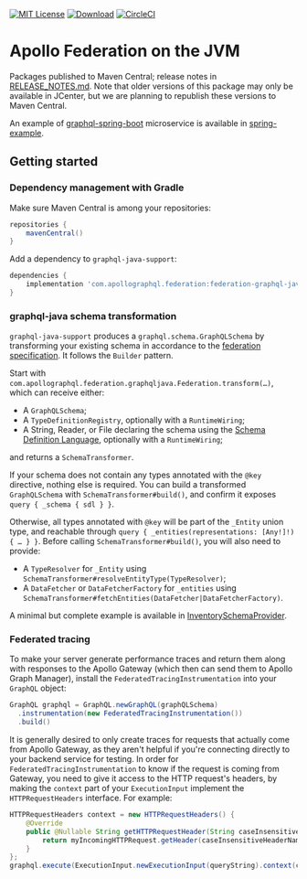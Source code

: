 [![MIT License](https://img.shields.io/github/license/apollographql/federation-jvm.svg)](LICENSE)
[![Download](https://api.bintray.com/packages/apollographql/maven/federation-jvm/images/download.svg)](https://bintray.com/apollographql/maven/federation-jvm/_latestVersion)
[![CircleCI](https://circleci.com/gh/apollographql/federation-jvm.svg?style=svg)](https://circleci.com/gh/apollographql/federation-jvm)

# Apollo Federation on the JVM

Packages published to Maven Central; release notes in [RELEASE_NOTES.md](RELEASE_NOTES.md). Note that older versions of this package may only be available in JCenter, but we are planning to republish these versions to Maven Central.

An example of [graphql-spring-boot](https://www.graphql-java-kickstart.com/spring-boot/) microservice is available in [spring-example](spring-example).

## Getting started

### Dependency management with Gradle

Make sure Maven Central is among your repositories:

```groovy
repositories {
    mavenCentral()
}
```

Add a dependency to `graphql-java-support`:

```groovy
dependencies {
    implementation 'com.apollographql.federation:federation-graphql-java-support:0.6.3-RC1'
}
```

### graphql-java schema transformation

`graphql-java-support` produces a `graphql.schema.GraphQLSchema` by transforming your existing schema in accordance to the
[federation specification](https://www.apollographql.com/docs/apollo-server/federation/federation-spec/).
It follows the `Builder` pattern.

Start with `com.apollographql.federation.graphqljava.Federation.transform(…)`, which can receive either:
- A `GraphQLSchema`;
- A `TypeDefinitionRegistry`, optionally with a `RuntimeWiring`;
- A String, Reader, or File declaring the schema using the [Schema Definition Language](https://www.apollographql.com/docs/apollo-server/essentials/schema/#schema-definition-language),
  optionally with a `RuntimeWiring`;

and returns a `SchemaTransformer`.

If your schema does not contain any types annotated with the `@key` directive, nothing else is required.
You can build a transformed `GraphQLSchema` with `SchemaTransformer#build()`, and confirm it exposes `query { _schema { sdl } }`.

Otherwise, all types annotated with `@key` will be part of the `_Entity` union type,
and reachable through `query { _entities(representations: [Any!]!) { … } }`. Before calling `SchemaTransformer#build()`,
you will also need to provide:
- A `TypeResolver` for `_Entity` using `SchemaTransformer#resolveEntityType(TypeResolver)`;
- A `DataFetcher` or `DataFetcherFactory` for `_entities`
  using `SchemaTransformer#fetchEntities(DataFetcher|DataFetcherFactory)`.

A minimal but complete example is available in
[InventorySchemaProvider](spring-example/src/main/java/com/apollographql/federation/springexample/InventorySchemaProvider.java).

### Federated tracing

To make your server generate performance traces and return them along with
responses to the Apollo Gateway (which then can send them to Apollo Graph
Manager), install the `FederatedTracingInstrumentation` into your `GraphQL`
object:

```java
GraphQL graphql = GraphQL.newGraphQL(graphQLSchema)
  .instrumentation(new FederatedTracingInstrumentation())
  .build()
```

It is generally desired to only create traces for requests that actually come
from Apollo Gateway, as they aren't helpful if you're connecting directly to
your backend service for testing. In order for `FederatedTracingInstrumentation`
to know if the request is coming from Gateway, you need to give it access to the
HTTP request's headers, by making the `context` part of your `ExecutionInput`
implement the `HTTPRequestHeaders` interface.  For example:

```java
HTTPRequestHeaders context = new HTTPRequestHeaders() {
    @Override
    public @Nullable String getHTTPRequestHeader(String caseInsensitiveHeaderName) {
        return myIncomingHTTPRequest.getHeader(caseInsensitiveHeaderName);
    }
};
graphql.execute(ExecutionInput.newExecutionInput(queryString).context(context));
```
